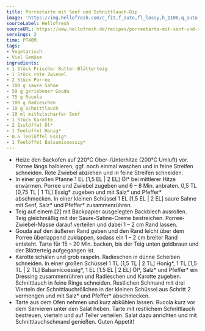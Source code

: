 ```yaml
---
title: Porreetarte mit Senf und Schnittlauch-Dip
image: 'https://img.hellofresh.com/c_fit,f_auto,fl_lossy,h_1100,q_auto,w_2600/hellofresh_s3/image/porreetarte-mit-senf-und-schnittlauch-dip-05af94c9.jpg'
sourceLabel: Hellofresh
sourceURL: https://www.hellofresh.de/recipes/porreetarte-mit-senf-und-schnittlauch-dip-62fbdf1008be66aa2604b82e
servings: 2
time: PT40M
tags:
- Vegetarisch
- Viel Gemüse
ingredients:
- 1 Stück Frischer Butter-Blätterteig
- 1 Stück rote Zwiebel
- 2 Stück Porree
- 100 g saure Sahne
- 50 g geriebener Gouda
- 75 g Rucola
- 100 g Radieschen
- 10 g Schnittlauch
- 10 ml mittelscharfer Senf
- 1 Stück Karotte
- 2 Esslöffel Öl*
- 1 Teelöffel Honig*
- 0.5 Teelöffel Essig*
- 1 Teelöffel Balsamicoessig*
---
```


- Heize den Backofen auf 220°C Ober-/Unterhitze (200°C Umluft) vor.  Porree längs halbieren, ggf. noch einmal waschen und in feine Streifen schneiden.  Rote Zwiebel abziehen und in feine Streifen schneiden.
- In einer großen Pfanne 1 EL [1,5 EL | 2 EL] Öl\* bei mittlerer Hitze erwärmen. Porree und Zwiebel zugeben und 6 – 8 Min. anbraten. 0,5 TL [0,75 TL | 1 TL] Essig\* zugeben und mit Salz\* und Pfeffer\* abschmecken.  In einer kleinen Schüssel 1 EL [1,5 EL | 2 EL] saure Sahne mit Senf, Salz\* und Pfeffer\* zusammenrühren.
- Teig auf einem [2] mit Backpapier ausgelegten Backblech ausrollen. Teig gleichmäßig mit der Saure-Sahne-Creme bestreichen. Porree-Zwiebel-Masse darauf verteilen und dabei 1 – 2 cm Rand lassen.
- Gouda auf den äußeren Rand geben und den Rand leicht über dem Porree überlappend zuklappen, sodass ein 1 – 2 cm breiter Rand entsteht. Tarte für 15 – 20 Min. backen, bis der Teig unten goldbraun und der Blätterteig aufgegangen ist.
- Karotte schälen und grob raspeln.  Radieschen in dünne Scheiben schneiden.  In einer großen Schüssel 1 TL [1,5 TL | 2 TL] Honig\*, 1 TL [1,5 TL | 2 TL] Balsamicoessig\*, 1 EL [1.5 EL | 2 EL] Öl\*, Salz\* und Pfeffer\* ein Dressing zusammenrühren und Radieschen und Karotte zugeben.  Schnittlauch in feine Ringe schneiden.  Restlichen Schmand mit drei Vierteln der Schnittlauchröllchen in der kleinen Schüssel aus Schritt 2 vermengen und mit Salz\* und Pfeffer\* abschmecken.
- Tarte aus dem Ofen nehmen und kurz abkühlen lassen. Rucola kurz vor dem Servieren unter den Salat heben. Tarte mit restlichem Schnittlauch bestreuen, vierteln und auf Teller verteilen. Salat dazu anrichten und mit Schnittlauchschmand genießen.  Guten Appetit!
